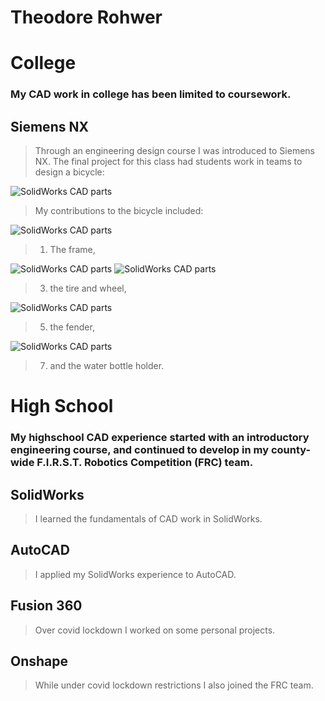 # Theodore Rohwer

# **College**
### My CAD work in college has been limited to coursework.
## Siemens NX
> Through an engineering design course I was introduced to Siemens NX. The final project for this class had students work in teams to design a bicycle:

![SolidWorks CAD parts](/NX.FullBike.png)

> My contributions to the bicycle included:

![SolidWorks CAD parts](/NX.BikeFrame.png)

> 1. The frame,

![SolidWorks CAD parts](/NX.BikeTire.png)
![SolidWorks CAD parts](/NX.BikeWheel.png)

> 3. the tire and wheel,

![SolidWorks CAD parts](/NX.BikeFender.png)

> 5. the fender,

![SolidWorks CAD parts](/NX.WaterBottleHolder.png)

> 7. and the water bottle holder.


# **High School**
### My highschool CAD experience started with an introductory engineering course, and continued to develop in my county-wide F.I.R.S.T. Robotics Competition (FRC) team.
## SolidWorks
> I learned the fundamentals of CAD work in SolidWorks.

## AutoCAD
> I applied my SolidWorks experience to AutoCAD.

## Fusion 360
> Over covid lockdown I worked on some personal projects.

## Onshape
> While under covid lockdown restrictions I also joined the FRC team. 
  

